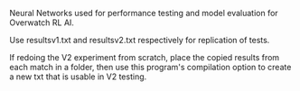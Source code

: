 Neural Networks used for performance testing and model evaluation for Overwatch RL AI.

Use resultsv1.txt and resultsv2.txt respectively for replication of tests.

If redoing the V2 experiment from scratch, place the copied results from each match in a folder, then use this program's compilation option to create a new txt that is usable in V2 testing.
